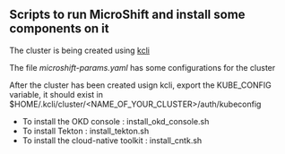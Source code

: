 ## Scripts to run MicroShift and install some components on it

The cluster is being created using [kcli](https://kcli.readthedocs.io/en/latest/#deploying-kubernetes-openshift-clusters-and-applications-on-top)

The file *microshift-params.yaml* has some configurations for the cluster

After the cluster has been created usign kcli, export the KUBE_CONFIG variable, it should exist in $HOME/.kcli/cluster/<NAME_OF_YOUR_CLUSTER>/auth/kubeconfig

 - To install the OKD console : install_okd_console.sh
 - To install Tekton : install_tekton.sh
 - To install the cloud-native toolkit : install_cntk.sh

